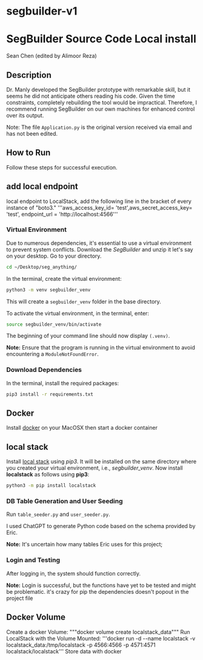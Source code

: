 # segbuilder-v1

# SegBuilder Source Code Local install
 Sean Chen (edited by Alimoor Reza)

## Description
Dr. Manly developed the SegBuilder prototype with remarkable skill, but it seems he did not anticipate others reading his code. Given the time constraints, completely rebuilding the tool would be impractical. Therefore, I recommend running SegBuilder on our own machines for enhanced control over its output. 

Note: The file `Application.py` is the original version received via email and has not been edited.

## How to Run
Follow these steps for successful execution.

## add local endpoint
local endpoint to LocalStack, add the following line in the bracket of every instance of "boto3."
        '''aws_access_key_id= 'test',aws_secret_access_key= 'test', endpoint_url = 'http://localhost:4566'''

### Virtual Environment
Due to numerous dependencies, it's essential to use a virtual environment to prevent system conflicts.
Download the _SegBuilder_ and unzip it let's say on your desktop. Go to your directory.
```bash
cd ~/Desktop/seg_anything/
```
In the terminal, create the virtual environment:
```bash
python3 -m venv segbuilder_venv
```
This will create a `segbuilder_venv` folder in the base directory.

To activate the virtual environment, in the terminal, enter:
```bash
source segbuilder_venv/bin/activate
```
The beginning of your command line should now display `(.venv)`.

**Note:** Ensure that the program is running in the virtual environment to avoid encountering a `ModuleNotFoundError`.

### Download Dependencies

In the terminal, install the required packages:
```bash
pip3 install -r requirements.txt
```
## Docker
Install [docker](https://docs.docker.com/desktop/install/mac-install/) on your MacOSX then
start a docker container


## local stack
Install [local stack](https://github.com/localstack/localstack) using _pip3_. It will be installed on the same directory where you created your virtual environment, i.e., _segbuilder_venv_. Now install __localstack__ as follows using __pip3__:
```bash
python3 -m pip install localstack
```



### DB Table Generation and User Seeding
Run `table_seeder.py` and `user_seeder.py`.

I used ChatGPT to generate Python code based on the schema provided by Eric.

**Note:** It's uncertain how many tables Eric uses for this project;



### Login and Testing
After logging in, the system should function correctly.



**Note:** Login is successful, but the functions have yet to be tested and might be problematic.
it's crazy for pip the dependencies doesn't popout in the project file


## Docker Volume
Create a docker Volume:
        """docker volume create localstack_data"""
Run LocalStack with the Volume Mounted:
        '''docker run -d --name localstack -v localstack_data:/tmp/localstack -p 4566:4566 -p 4571:4571 localstack/localstack'''
Store data with docker 

